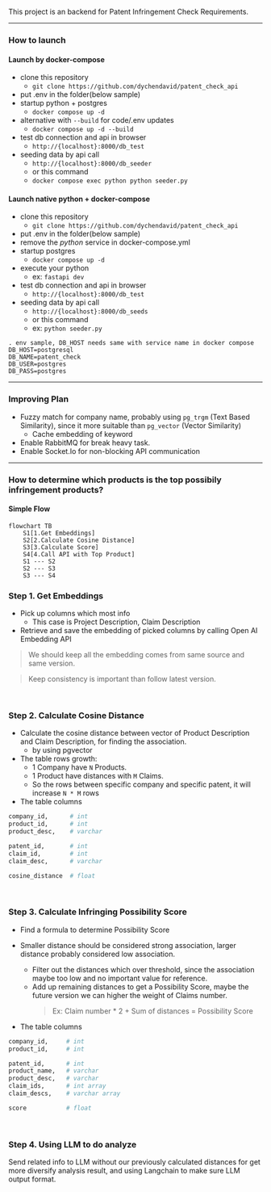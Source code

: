 This project is an backend for Patent Infringement Check Requirements.

---

### How to launch

#### Launch by docker-compose

- clone this repository
  - `git clone https://github.com/dychendavid/patent_check_api`
- put .env in the folder(below sample)
- startup python + postgres
  - `docker compose up -d`
- alternative with `--build` for code/.env updates
  - `docker compose up -d --build`
- test db connection and api in browser
  - `http://{localhost}:8000/db_test`
- seeding data by api call
  - `http://{localhost}:8000/db_seeder`
  - or this command
  - `docker compose exec python python seeder.py`

#### Launch native python + docker-compose

- clone this repository
  - `git clone https://github.com/dychendavid/patent_check_api`
- put .env in the folder(below sample)
- remove the _python_ service in docker-compose.yml
- startup postgres
  - `docker compose up -d`
- execute your python
  - ex: `fastapi dev`
- test db connection and api in browser
  - `http://{localhost}:8000/db_test`
- seeding data by api call
  - `http://{localhost}:8000/db_seeds`
  - or this command
  - ex: `python seeder.py`

```
. env sample, DB_HOST needs same with service name in docker compose
DB_HOST=postgresql
DB_NAME=patent_check
DB_USER=postgres
DB_PASS=postgres
```

---

### Improving Plan

- Fuzzy match for company name, probably using `pg_trgm` (Text Based Similarity), since it more suitable than `pg_vector` (Vector Similarity)
  - Cache embedding of keyword
- Enable RabbitMQ for break heavy task.
- Enable Socket.Io for non-blocking API communication

---

### How to determine which products is the top possibily infringement products?

#### Simple Flow

```mermaid
flowchart TB
    S1[1.Get Embeddings]
    S2[2.Calculate Cosine Distance]
    S3[3.Calculate Score]
    S4[4.Call API with Top Product]
    S1 --- S2
    S2 --- S3
    S3 --- S4

```

### Step 1. Get Embeddings

- Pick up columns which most info
  - This case is Project Description, Claim Description
- Retrieve and save the embedding of picked columns by calling Open AI Embedding API

> We should keep all the embedding comes from same source and same version.

> Keep consistency is important than follow latest version.

<br />

### Step 2. Calculate Cosine Distance

- Calculate the cosine distance between vector of Product Description and Claim Description, for finding the association.
  - by using pgvector
- The table rows growth: <br />
  - 1 Company have `N` Products.<br />
  - 1 Product have distances with `M` Claims.
  - So the rows between specific company and specific patent, it will increase `N * M` rows
- The table columns

```python
company_id,      # int
product_id,      # int
product_desc,    # varchar

patent_id,       # int
claim_id,        # int
claim_desc,      # varchar

cosine_distance  # float
```

<br />

### Step 3. Calculate Infringing Possibility Score

- Find a formula to determine Possibility Score
- Smaller distance should be considered strong association, larger distance probably considered low association.

  - Filter out the distances which over threshold, since the association maybe too low and no important value for reference.<br />
  - Add up remaining distances to get a Possibility Score, maybe the future version we can higher the weight of Claims number.
    > Ex: Claim number \* 2 + Sum of distances = Possibility Score

- The table columns

```python
company_id,     # int
product_id,     # int

patent_id,      # int
product_name,   # varchar
product_desc,   # varchar
claim_ids,      # int array
claim_descs,    # varchar array

score           # float
```

<br />

### Step 4. Using LLM to do analyze

Send related info to LLM without our previously calculated distances for get more diversify analysis result, and using Langchain to make sure LLM output format.

<br />
